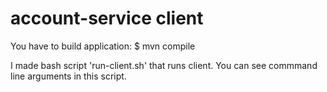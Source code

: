account-service client
======================

You have to build application:
$ mvn compile

I made bash script 'run-client.sh' that runs client.
You can see commmand line arguments in this script.
